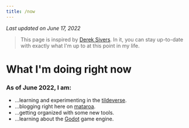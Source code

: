 ```yaml
---
title: /now
---
```


*Last updated on June 17, 2022*

>This page is inspired by [Derek Sivers](https://nownownow.com/about). In it, you can stay up-to-date with exactly what I'm up to at this point in my life.

# What I'm doing right now

### As of June 2022, I am:
- ...learning and experimenting in the [tildeverse](https://tildeverse.org).  
- ...blogging right here on [mataroa](https://mataroa.blog/).  
- ...getting organized with some new tools.  
- ...learning about the [Godot](https://github.com/godotengine/godot) game engine.